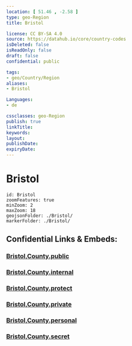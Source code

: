 ```yaml
---
location: [ 51.46 , -2.58 ] 
type: geo-Region
title: Bristol

license: CC BY-SA 4.0
source: https://datahub.io/core/country-codes
isDeleted: false
isReadOnly: false
draft: false
confidential: public

tags:
- geo/Country/Region
aliases:
- Bristol

Languages:
- de

cssclasses: geo-Region
publish: true
linkTitle: 
keywords: 
layout: 
publishDate: 
expiryDate: 
---
```


# Bristol

```leaflet
id: Bristol
zoomFeatures: true 
minZoom: 2 
maxZoom: 18
geojsonFolder: ./Bristol/
markerFolder: ./Bristol/
```


## Confidential Links & Embeds: 

### [Bristol,County.public](/_public/\Earth\Continent\Europe\Europe~North\UK\England\Regions~England\South_West_EnglandBristol,County.public.md) 

### [Bristol,County.internal](/_internal/\Earth\Continent\Europe\Europe~North\UK\England\Regions~England\South_West_EnglandBristol,County.internal.md) 

### [Bristol,County.protect](/_protect/\Earth\Continent\Europe\Europe~North\UK\England\Regions~England\South_West_EnglandBristol,County.protect.md) 

### [Bristol,County.private](/_private/\Earth\Continent\Europe\Europe~North\UK\England\Regions~England\South_West_EnglandBristol,County.private.md) 

### [Bristol,County.personal](/_personal/\Earth\Continent\Europe\Europe~North\UK\England\Regions~England\South_West_EnglandBristol,County.personal.md) 

### [Bristol,County.secret](/_secret/\Earth\Continent\Europe\Europe~North\UK\England\Regions~England\South_West_EnglandBristol,County.secret.md)

